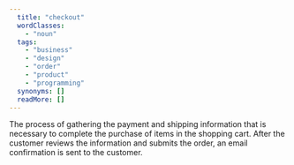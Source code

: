```yaml
---
  title: "checkout"
  wordClasses:
    - "noun"
  tags: 
    - "business"
    - "design"
    - "order"
    - "product"
    - "programming"
  synonyms: []
  readMore: []
---
```

The process of gathering the payment and shipping information that is necessary to complete the purchase of items in the shopping cart. After the customer reviews the information and submits the order, an email confirmation is sent to the customer.
